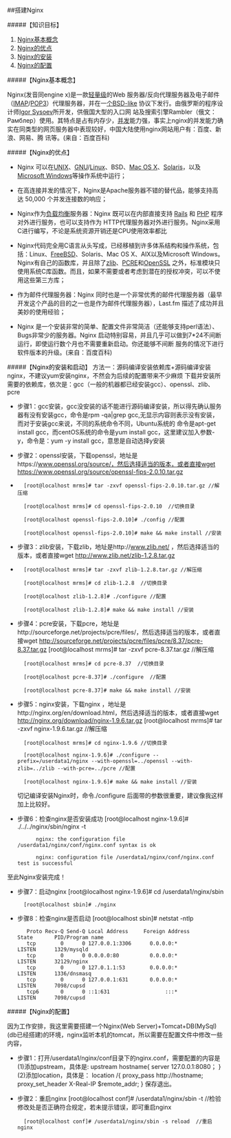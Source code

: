 ##搭建Nginx





#####【知识目标】

1. <a href="#Nginx基本概念">Nginx基本概念</a>
2. <a href="#Nginx的优点">Nginx的优点</a>
3. <a href="#Nginx的安装">Nginx的安装</a>
4. <a href="#Nginx的配置">Nginx的配置</a>


#####【<a name="Nginx基本概念" id="Nginx基本概念" ><font color=black>Nginx基本概念</font></a>】

Nginx(发音同engine x)是一款[轻量级](http://baike.baidu.com/link?url=Cex29kJQgnrZOovNVf_xVPOoa-oiXs_H3ZjDNhqE-u3e8KwiLd8XkTXC7MQ5qcjKxpMd5muUodtFv89TSoaW6a)的Web 服务器/反向代理服务器及电子邮件（[IMAP](http://baike.baidu.com/link?url=6SVN81vjf_rMrr0tHK9TExgGLPtfHDF-nzUlHb0AZ3AwWeyDmfEQ1OMlpOWxDI_ilwwVeI3KE-tPUfIkI4UrlK)/[POP3](http://baike.baidu.com/link?url=VIO3_nO9yW9JcNF4BbQPYsses6B1UU7EiDODvFHDU3nhGbTz9vGs6KZTuAGFvYrFrzKFFe0zUPl0FGNB5io70K)）代理服务器，并在一[个BSD-like](http://repoze.org/license.html) 协议下发行。由俄罗斯的程序设计师[Igor Sysoev](https://en.wikipedia.org/wiki/Igor_Sysoev)所开发，供俄国大型的入口网
站及搜索引擎Rambler（俄文：Рамблер）使用。其特点是占有内存少，[并发](http://baike.baidu.com/link?url=OM0t4QSPd6ZXhwtXhw3RLeJqN1K9Ujpt9RKxpMFPCngrTLiR7q5Ywv9nUiRRwbb_mx4NjpZwOVfUrGnR_919Rq)能力强，事实上nginx的并发能力确实在同类型的网页服务器中表现较好，中国大陆使用nginx网站用户有：百度、新浪、网易、腾
讯等。(来自：百度百科)

#####【<a name="Nginx的优点" id="Nginx的优点"><font color=black>Nginx的优点</font></a>】   

  * Nginx 可以在[UNIX](http://www.unix.org/)、[GNU](http://www.gnu.org/)/[Linux](http://www.linux.org/)、BSD、[Mac OS X](http://www.iplaysoft.com/osx-yosemite.html)、[Solaris](http://www.oracle.com/technetwork/server-storage/solaris11/downloads/index.html)，以及[Microsoft Windows](http://www.microsoft.com/zh-cn)等操作系统中运行；
 
* 在高连接并发的情况下，Nginx是Apache服务器不错的替代品，能够支持高达 50,000 个并发连接数的响应；
  
* Nginx作为[负载均衡](http://baike.baidu.com/link?url=TwmFOgB_mGNM395S-n3tNwN55DylIqZi7_bVxNivF5hdsCdCQrnHQS71N9yYfn8ROSRkDVnTnOQjz9vhHzXOYq)服务器：Nginx 既可以在内部直接支持 [Rails](http://rubyonrails.org/) 和 [PHP](http://www.php.net/) 程序对外进行服务，也可以支持作为 HTTP代理服务器对外进行服务。Nginx采用C进行编写，不论是系统资源开销还是CPU使用效率都比
  
* Nginx代码完全用C语言从头写成，已经移植到许多体系结构和操作系统，包括：Linux、[FreeBSD](http://www.freebsd.org/)、Solaris、Mac OS X、AIX以及Microsoft Windows。Nginx有自己的函数库，并且除了[zlib](http://www.zlib.net/)、[PCRE](http://sourceforge.net/projects/pcre/files/)和[OpenSSL](https://www.openssl.org/source/)
    之外，标准模块只使用系统C库函数。而且，如果不需要或者考虑到潜在的授权冲突，可以不使用这些第三方库；
  
* 作为邮件代理服务器：Nginx 同时也是一个非常优秀的邮件代理服务器（最早开发这个产品的目的之一也是作为邮件代理服务器），Last.fm 描述了成功并且美妙的使用经验；
  
* Nginx 是一个安装非常的简单、配置文件非常简洁（还能够支持perl语法）、Bugs非常少的服务器。Nginx 启动特别容易，并且几乎可以做到7*24不间断运行，即使运行数个月也不需要重新启动。你还能够不间断
    服务的情况下进行软件版本的升级。(来自：百度百科)
 

#####【<a name="Nginx的安装和启动" id="Nginx的安装和启动"><font color=black>Nginx的安装和启动</font></a>】
方法一：源码编译安装依赖库+源码编译安装nginx，不建议yum安装nginx，不然会为后续的配置带来不少麻烦
    下载并安装所需要的依赖库，依次是：gcc（一般的机器都已经安装gcc）、openssl、zlib、pcre

* 步骤1：gcc安装，gcc没安装的话不能进行源码编译安装，所以得先确认服务器有没有安装gcc，命令是rpm -qa|grep gcc,无显示内容则表示没有安装，而对于安装gcc来说，不同的系统命令不同，Ubuntu系统的
     命令是apt-get install gcc，而centOS系统的命令是yum install gcc，这里建议加入参数-y，命令是：yum -y install gcc，意思是自动选择y安装

* 步骤2：openssl安装，下载openssl，地址是https://www.openssl.org/source/，然后选择适当的版本，或者直接wget https://www.openssl.org/source/openssl-fips-2.0.10.tar.gz
* 
        [root@localhost mrms]# tar -zxvf openssl-fips-2.0.10.tar.gz //解压缩
       
        [root@localhost mrms]# cd openssl-fips-2.0.10  //切换目录

        [root@localhost openssl-fips-2.0.10]# ./config //配置
        
        [root@localhost openssl-fips-2.0.10]# make && make install //安装
            
* 步骤3：zlib安装，下载zlib，地址是http://www.zlib.net/ ，然后选择适当的版本，或者直接wget http://www.zlib.net/zlib-1.2.8.tar.gz
* 
        [root@localhost mrms]# tar -zxvf zlib-1.2.8.tar.gz //解压缩

        [root@localhost mrms]# cd zlib-1.2.8  //切换目录
        
        [root@localhost zlib-1.2.8]# ./configure //配置
        
        [root@localhost zlib-1.2.8]# make && make install //安装

* 步骤4：pcre安装，下载pcre，地址是http://sourceforge.net/projects/pcre/files/，然后选择适当的版本，或者直接wget http://sourceforge.net/projects/pcre/files/pcre/8.37/pcre-8.37.tar.gz
        [root@localhost mrms]# tar -zxvf pcre-8.37.tar.gz  //解压缩

        [root@localhost mrms]# cd pcre-8.37  //切换目录
        
        [root@localhost pcre-8.37]# ./configure  //配置
        
        [root@localhost pcre-8.37]# make && make install //安装
        
* 步骤5：nginx安装，下载nginx ，地址是http://nginx.org/en/download.html，然后选择适当的版本，或者直接wget http://nginx.org/download/nginx-1.9.6.tar.gz
        [root@localhost mrms]# tar -zxvf nginx-1.9.6.tar.gz //解压缩

        [root@localhost mrms]# cd nginx-1.9.6 //切换目录
        
        [root@localhost nginx-1.9.6]# ./configure --prefix=/userdata1/nginx --with-openssl=../openssl --with-zlib=../zlib --with-pcre=../pcre //配置
        
        [root@localhost nginx-1.9.6]# make && make install //安装
        
    切记编译安装Nginx时，命令./configure 后面带的参数很重要，建议像我这样加上比较好。

* 步骤6：检查nginx是否安装成功
        [root@localhost nginx-1.9.6]# ./../../nginx/sbin/nginx -t

            nginx: the configuration file /userdata1/nginx/conf/nginx.conf syntax is ok
             
            nginx: configuration file /userdata1/nginx/conf/nginx.conf test is successful
            
            
至此Nginx安装完成！
    

* 步骤7：启动nginx
        [root@localhost nginx-1.9.6]# cd /userdata1/nginx/sbin

        [root@localhost sbin]# ./nginx
    
* 步骤8：检查nginx是否启动
        [root@localhost sbin]# netstat -ntlp

         Proto Recv-Q Send-Q Local Address     Foreign Address           State       PID/Program name
         tcp        0      0 127.0.0.1:3306      0.0.0.0:*               LISTEN      1329/mysqld     
         tcp        0      0 0.0.0.0:80          0.0.0.0:*               LISTEN      32129/nginx     
         tcp        0      0 127.0.1.1:53        0.0.0.0:*               LISTEN      1336/dnsmasq    
         tcp        0      0 127.0.0.1:631       0.0.0.0:*               LISTEN      7098/cupsd      
         tcp6       0      0 ::1:631                  :::*               LISTEN      7098/cupsd 
    
#####【<a name="Nginx的配置" id="Nginx的配置"><font color=black>Nginx的配置</font></a>】   

 因为工作安排，我这里需要搭建一个Nginx(Web Server)+Tomcat+DB(MySql)(db已经搭建)的环境，nginx监听本机的tomcat，所以需要在配置文件中修改一些内容，
   
* 步骤1：打开/userdata1/nginx/conf目录下的nginx.conf，需要配置的内容是
       (1)添加upstream，具体是:
          upstream hostname{
               server 127.0.0.1:8080；
         }
       (2)添加location，具体是：
          location /{
                 proxy_pass http://hostname;
                 proxy_set_header X-Real-IP $remote_addr;
         }
 保存退出。
* 步骤2：重启nginx
        [root@localhost conf]# /userdata1/nginx/sbin -t  //检验修改处是否正确符合规定，若未提示错误，即可重启nginx

        [root@localhost conf]# /userdata1/nginx/sbin -s reload  //重启nginx
 

